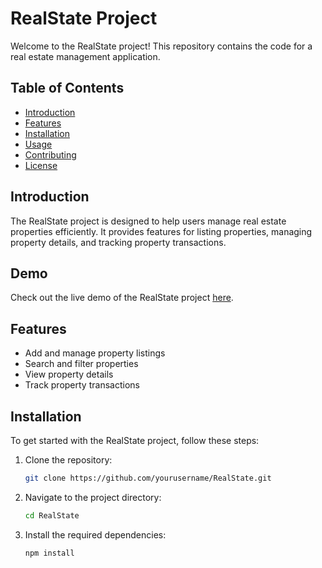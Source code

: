 # RealState Project

Welcome to the RealState project! This repository contains the code for a real estate management application.

## Table of Contents

- [Introduction](#introduction)
- [Features](#features)
- [Installation](#installation)
- [Usage](#usage)
- [Contributing](#contributing)
- [License](#license)

## Introduction

The RealState project is designed to help users manage real estate properties efficiently. It provides features for listing properties, managing property details, and tracking property transactions.

## Demo

Check out the live demo of the RealState project [here](https://moha-real-state.netlify.app).

## Features

- Add and manage property listings
- Search and filter properties
- View property details
- Track property transactions

## Installation

To get started with the RealState project, follow these steps:

1. Clone the repository:
    ```bash
    git clone https://github.com/yourusername/RealState.git
    ```
2. Navigate to the project directory:
    ```bash
    cd RealState
    ```
3. Install the required dependencies:
    ```bash
    npm install
    ```
